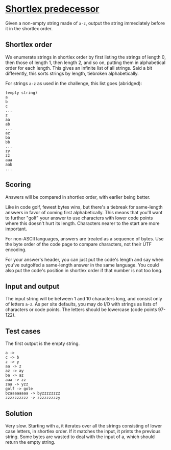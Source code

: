 # [Shortlex predecessor][codegolf]

Given a non-empty string made of `a-z`, output the string immediately
before it in the shortlex order.

## Shortlex order

We enumerate strings in shortlex order by first listing the strings
of length 0, then those of length 1, then length 2, and so on,
putting them in alphabetical order for each length. This gives an
infinite list of all strings. Said a bit differently, this sorts
strings by length, tiebroken alphabetically.

For strings `a-z` as used in the challenge, this list goes (abridged):

    (empty string)
    a
    b
    c
    ...
    z
    aa
    ab
    ...
    az
    ba
    bb
    ...
    zy
    zz
    aaa
    aab
    ...

## Scoring

Answers will be compared in shortlex order, with earlier being better.

Like in code golf, fewest bytes wins, but there's a tiebreak for
same-length answers in favor of coming first alphabetically. This
means that you'll want to further "golf" your answer to use characters
with lower code points where this doesn't hurt its length. Characters
nearer to the start are more important.

For non-ASCII languages, answers are treated as a sequence of bytes.
Use the byte order of the code page to compare characters, not their
UTF encoding.

For your answer's header, you can just put the code's length and
say when you've outgolfed a same-length answer in the same language.
You could also put the code's position in shortlex order if that
number is not too long.

## Input and output

The input string will be between 1 and 10 characters long, and
consist only of letters `a-z`. As per site defaults, you may do I/O
with strings as lists of characters or code points. The letters
should be lowercase (code points 97-122).

## Test cases

The first output is the empty string.

    a -> 
    c -> b
    z -> y
    aa -> z
    az -> ay
    ba -> az
    aaa -> zz
    zaa -> yzz
    golf -> gole 
    bzaaaaaaaa -> byzzzzzzzz
    zzzzzzzzzz -> zzzzzzzzzy


[codegolf]: https://codegolf.stackexchange.com/questions/206021/shortlex-predecessor/

## Solution

Very slow. Starting with a, it iterates over all the strings
consisting of lower case letters, in shortlex order. If it matches
the input, it prints the previous string. Some bytes are wasted to
deal with the input of a, which should return the empty string.
